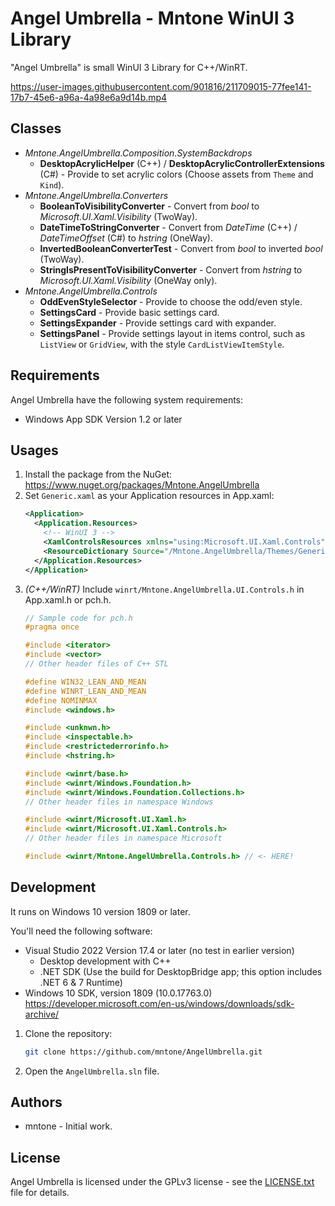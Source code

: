 # Angel Umbrella - Mntone WinUI 3 Library

"Angel Umbrella" is small WinUI 3 Library for C++/WinRT.

https://user-images.githubusercontent.com/901816/211709015-77fee141-17b7-45e6-a96a-4a98e6a9d14b.mp4

## Classes

- *Mntone.AngelUmbrella.Composition.SystemBackdrops*
  - **DesktopAcrylicHelper** (C++) / **DesktopAcrylicControllerExtensions** (C#) - Provide to set acrylic colors (Choose assets from `Theme` and `Kind`).
- *Mntone.AngelUmbrella.Converters*
  - **BooleanToVisibilityConverter** - Convert from *bool* to *Microsoft.UI.Xaml.Visibility* (TwoWay).
  - **DateTimeToStringConverter** - Convert from *DateTime* (C++) / *DateTimeOffset* (C#) to *hstring* (OneWay).
  - **InvertedBooleanConverterTest** - Convert from *bool* to inverted *bool* (TwoWay).
  - **StringIsPresentToVisibilityConverter** - Convert from *hstring* to *Microsoft.UI.Xaml.Visibility* (OneWay only).
- *Mntone.AngelUmbrella.Controls*
  - **OddEvenStyleSelector** - Provide to choose the odd/even style.
  - **SettingsCard** - Provide basic settings card.
  - **SettingsExpander** - Provide settings card with expander.
  - **SettingsPanel** - Provide settings layout in items control, such as `ListView` or `GridView`, with the style `CardListViewItemStyle`.

## Requirements

Angel Umbrella have the following system requirements:

- Windows App SDK Version 1.2 or later

## Usages

1. Install the package from the NuGet:<br>
   https://www.nuget.org/packages/Mntone.AngelUmbrella
2. Set `Generic.xaml` as your Application resources in App.xaml:
   ```xml
   <Application>
     <Application.Resources>
       <!-- WinUI 3 -->
       <XamlControlsResources xmlns="using:Microsoft.UI.Xaml.Controls" />
       <ResourceDictionary Source="/Mntone.AngelUmbrella/Themes/Generic.xaml" />
     </Application.Resources>
   </Application>
   ```
3. *(C++/WinRT)* Include `winrt/Mntone.AngelUmbrella.UI.Controls.h` in App.xaml.h or pch.h.
   ```c
   // Sample code for pch.h
   #pragma once

   #include <iterator>
   #include <vector>
   // Other header files of C++ STL

   #define WIN32_LEAN_AND_MEAN
   #define WINRT_LEAN_AND_MEAN
   #define NOMINMAX
   #include <windows.h>

   #include <unknwn.h>
   #include <inspectable.h>
   #include <restrictederrorinfo.h>
   #include <hstring.h>

   #include <winrt/base.h>
   #include <winrt/Windows.Foundation.h>
   #include <winrt/Windows.Foundation.Collections.h>
   // Other header files in namespace Windows

   #include <winrt/Microsoft.UI.Xaml.h>
   #include <winrt/Microsoft.UI.Xaml.Controls.h>
   // Other header files in namespace Microsoft

   #include <winrt/Mntone.AngelUmbrella.Controls.h> // <- HERE!
   ```

## Development

It runs on Windows 10 version 1809 or later.

You'll need the following software:

- Visual Studio 2022 Version 17.4 or later (no test in earlier version)
  - Desktop development with C++
  - .NET SDK (Use the build for DesktopBridge app; this option includes .NET 6 & 7 Runtime)
- Windows 10 SDK, version 1809 (10.0.17763.0)<br>
  https://developer.microsoft.com/en-us/windows/downloads/sdk-archive/

1. Clone the repository:

   ```sh
   git clone https://github.com/mntone/AngelUmbrella.git
   ```
2. Open the `AngelUmbrella.sln` file.

## Authors

- mntone - Initial work.

## License

Angel Umbrella is licensed under the GPLv3 license - see the [LICENSE.txt](https://github.com/mntone/AngelUmbrella/blob/master/LICENSE.txt) file for details.
